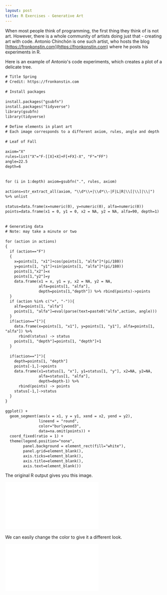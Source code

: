```yaml
---
layout: post
title: R Exercises - Generative Art
---
```

When most people think of programming, the first thing they think of is not art. However, there is a whole community of artists doing just that - creating art with code. Antonio Chinchón is one such artist, who hosts the blog [https://fronkonstin.com](https://fronkonstin.com) where he posts his experiments in R. 

Here is an example of Antonio's code experiments, which creates a plot of a delicate tree. 

```
# Title Spring
# Credit: https://fronkonstin.com

# Install packages

install.packages("gsubfn")
install.packages("tidyverse")
library(gsubfn)
library(tidyverse)

# Define elements in plant art
# Each image corresponds to a different axiom, rules, angle and depth

# Leaf of Fall

axiom="X"
rules=list("X"="F-[[X]+X]+F[+FX]-X", "F"="FF")
angle=22.5
depth=6


for (i in 1:depth) axiom=gsubfn(".", rules, axiom)

actions=str_extract_all(axiom, "\\d*\\+|\\d*\\-|F|L|R|\\[|\\]|\\|") %>% unlist

status=data.frame(x=numeric(0), y=numeric(0), alfa=numeric(0))
points=data.frame(x1 = 0, y1 = 0, x2 = NA, y2 = NA, alfa=90, depth=1)


# Generating data
# Note: may take a minute or two

for (action in actions)
{
  if (action=="F")
  {
    x=points[1, "x1"]+cos(points[1, "alfa"]*(pi/180))
    y=points[1, "y1"]+sin(points[1, "alfa"]*(pi/180))
    points[1,"x2"]=x
    points[1,"y2"]=y
    data.frame(x1 = x, y1 = y, x2 = NA, y2 = NA,
               alfa=points[1, "alfa"],
               depth=points[1,"depth"]) %>% rbind(points)->points
  }
  if (action %in% c("+", "-")){
    alfa=points[1, "alfa"]
    points[1, "alfa"]=eval(parse(text=paste0("alfa",action, angle)))
  }
  if(action=="["){
    data.frame(x=points[1, "x1"], y=points[1, "y1"], alfa=points[1, "alfa"]) %>%
      rbind(status) -> status
    points[1, "depth"]=points[1, "depth"]+1
  }

  if(action=="]"){
    depth=points[1, "depth"]
    points[-1,]->points
    data.frame(x1=status[1, "x"], y1=status[1, "y"], x2=NA, y2=NA,
               alfa=status[1, "alfa"],
               depth=depth-1) %>%
      rbind(points) -> points
    status[-1,]->status
  }
}

ggplot() +
  geom_segment(aes(x = x1, y = y1, xend = x2, yend = y2),
               lineend = "round",
               color="burlywood3", 
               data=na.omit(points)) +
  coord_fixed(ratio = 1) +
  theme(legend.position="none",
        panel.background = element_rect(fill="white"),
        panel.grid=element_blank(),
        axis.ticks=element_blank(),
        axis.title=element_blank(),
        axis.text=element_blank())

```

The original R output gives you this image. 

![An R plot that looks like a tree, brownish color]({{site.url}}/images/SpringOriginal.pdf)

We can easily change the color to give it a different look. 

![An R plot that looks like a tree, colored green](/images/SpringOriginal.pdf)
